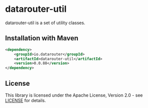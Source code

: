 # datarouter-util

datarouter-util is a set of utility classes.


## Installation with Maven

```xml
<dependency>
	<groupId>io.datarouter</groupId>
	<artifactId>datarouter-util</artifactId>
	<version>0.0.88</version>
</dependency>
```

## License

This library is licensed under the Apache License, Version 2.0 - see [LICENSE](../LICENSE) for details.
